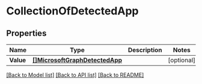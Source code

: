 # CollectionOfDetectedApp

## Properties

Name | Type | Description | Notes
------------ | ------------- | ------------- | -------------
**Value** | [**[]MicrosoftGraphDetectedApp**](microsoft.graph.detectedApp.md) |  | [optional] 

[[Back to Model list]](../README.md#documentation-for-models) [[Back to API list]](../README.md#documentation-for-api-endpoints) [[Back to README]](../README.md)


